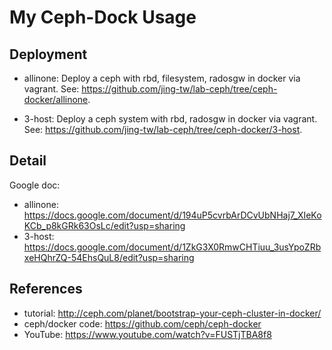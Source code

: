 # My Ceph-Dock Usage

## Deployment
- allinone: Deploy a ceph with rbd, filesystem, radosgw in docker via vagrant. See: https://github.com/jing-tw/lab-ceph/tree/ceph-docker/allinone.

- 3-host: Deploy a ceph system with rbd, radosgw in docker via vagrant. See: https://github.com/jing-tw/lab-ceph/tree/ceph-docker/3-host.

## Detail
Google doc: 
- allinone: https://docs.google.com/document/d/194uP5cvrbArDCvUbNHaj7_XIeKoKCb_p8kGRk63OsLc/edit?usp=sharing
- 3-host: https://docs.google.com/document/d/1ZkG3X0RmwCHTiuu_3usYpoZRbxeHQhrZQ-54EhsQuL8/edit?usp=sharing

## References
- tutorial: http://ceph.com/planet/bootstrap-your-ceph-cluster-in-docker/
- ceph/docker code: https://github.com/ceph/ceph-docker
- YouTube: https://www.youtube.com/watch?v=FUSTjTBA8f8

